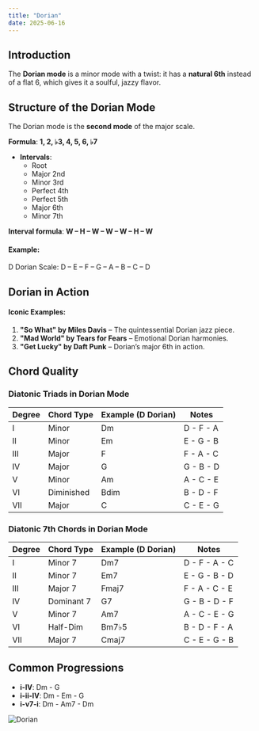 ```yaml
---
title: "Dorian"
date: 2025-06-16
---
```


## Introduction

The **Dorian mode** is a minor mode with a twist: it has a **natural 6th** instead of a flat 6, which gives it a soulful, jazzy flavor.

## Structure of the Dorian Mode

The Dorian mode is the **second mode** of the major scale.

**Formula**: **1, 2, ♭3, 4, 5, 6, ♭7**

- **Intervals**:
  * Root
  * Major 2nd
  * Minor 3rd
  * Perfect 4th
  * Perfect 5th
  * Major 6th
  * Minor 7th

**Interval formula**: **W – H – W – W – W – H – W**

#### Example:

D Dorian Scale: D – E – F – G – A – B – C – D

## Dorian in Action

#### Iconic Examples:

1. **"So What" by Miles Davis** – The quintessential Dorian jazz piece.
2. **"Mad World" by Tears for Fears** – Emotional Dorian harmonies.
3. **"Get Lucky" by Daft Punk** – Dorian’s major 6th in action.

## Chord Quality

### Diatonic Triads in Dorian Mode

| Degree | Chord Type | Example (D Dorian) | Notes         |
|--------|------------|--------------------|---------------|
| I      | Minor      | Dm                 | D - F - A     |
| II     | Minor      | Em                 | E - G - B     |
| III    | Major      | F                  | F - A - C     |
| IV     | Major      | G                  | G - B - D     |
| V      | Minor      | Am                 | A - C - E     |
| VI     | Diminished | Bdim               | B - D - F     |
| VII    | Major      | C                  | C - E - G     |

### Diatonic 7th Chords in Dorian Mode

| Degree | Chord Type | Example (D Dorian) | Notes           |
|--------|------------|--------------------|-----------------|
| I      | Minor 7    | Dm7                | D - F - A - C   |
| II     | Minor 7    | Em7                | E - G - B - D   |
| III    | Major 7    | Fmaj7              | F - A - C - E   |
| IV     | Dominant 7 | G7                 | G - B - D - F   |
| V      | Minor 7    | Am7                | A - C - E - G   |
| VI     | Half-Dim   | Bm7♭5              | B - D - F - A   |
| VII    | Major 7    | Cmaj7              | C - E - G - B   |

## Common Progressions

* **i-IV**: Dm - G
* **i-ii-IV**: Dm - Em - G
* **i-v7-i**: Dm - Am7 - Dm

![Dorian](/images/dorian.png)